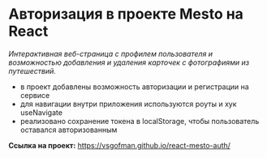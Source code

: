 # Авторизация в проекте Mesto на React

_Интерактивная веб-страница с профилем пользователя и возможностью добавления и удаления карточек с фотографиями из путешествий._

- в проект добавлены возможность авторизации и регистрации на сервисе  
- для навигации внутри приложения используются роуты и хук useNavigate  
- реализовано сохранение токена в localStorage, чтобы пользователь оставался авторизованным

**Ссылка на проект:** https://vsgofman.github.io/react-mesto-auth/
